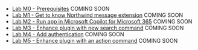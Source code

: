   - [Lab M0 - Prerequisites](/copilot-camp/pages/extend-message-ext/00-prerequisites) COMING SOON
  - [Lab M1 - Get to know Northwind message extension](/copilot-camp/pages/extend-message-ext/01-nw-teams-app) COMING SOON
  - [Lab M2 - Run app in Microsoft Copilot for Microsoft 365](/copilot-camp/pages/extend-message-ext/02-nw-plugin) COMING SOON
  - [Lab M3 - Enhance plugin with new search command](/copilot-camp/pages/extend-message-ext/03-enhance-nw-plugin) COMING SOON
  - [Lab M4 - Add authentication](/copilot-camp/pages/extend-message-ext/04-add-authentication) COMING SOON
  - [Lab M5 - Enhance plugin with an action command](/copilot-camp/pages/extend-message-ext/05-add-action) COMING SOON